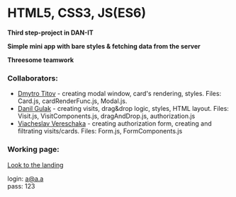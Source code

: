 # HTML5, CSS3, JS(ES6) 

**Third step-project in DAN-IT**

**Simple mini app with bare styles & fetching data from the server**

**Threesome teamwork**

### Collaborators:
* [Dmytro Titov](https://github.com/DmytroTitov) - creating modal window, card's rendering, styles. Files: Card.js, cardRenderFunc.js, Modal.js.
* [Danil Gulak](https://gitlab.com/DanilGulak) - creating visits, drag&drop logic, styles, HTML layout. Files: Visit.js, VisitComponents.js, dragAndDrop.js, authorization.js
* [Viacheslav Vereschaka](https://gitlab.com/vereschaka.slava) - creating authorization form, creating and filtrating visits/cards. Files: Form.js, FormComponents.js

### Working page:
[Look to the landing](https://dmytrotitov.github.io/doc-project/)  

login: a@a.a  
pass: 123
